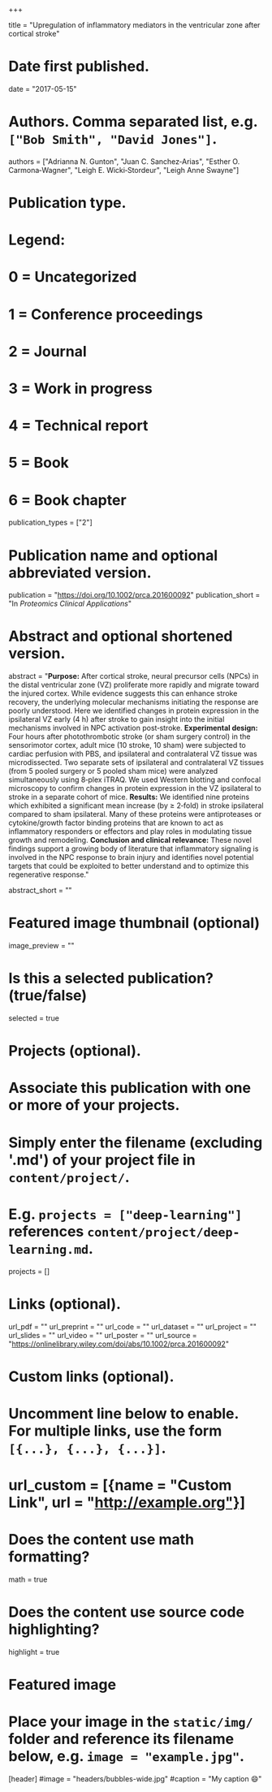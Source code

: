 +++

title = "Upregulation of inflammatory mediators in the ventricular zone after cortical stroke"

# Date first published.
date = "2017-05-15"

# Authors. Comma separated list, e.g. `["Bob Smith", "David Jones"]`.
authors = ["Adrianna N. Gunton", "Juan C. Sanchez‐Arias", "Esther O. Carmona‐Wagner", "Leigh E. Wicki‐Stordeur", "Leigh Anne Swayne"]

# Publication type.
# Legend:
# 0 = Uncategorized
# 1 = Conference proceedings
# 2 = Journal
# 3 = Work in progress
# 4 = Technical report
# 5 = Book
# 6 = Book chapter
publication_types = ["2"]

# Publication name and optional abbreviated version.
publication = "https://doi.org/10.1002/prca.201600092"
publication_short = "In *Proteomics Clinical Applications*"

# Abstract and optional shortened version.
abstract = "**Purpose:** After cortical stroke, neural precursor cells (NPCs) in the distal ventricular zone (VZ) proliferate more rapidly and migrate toward the injured cortex. While evidence suggests this can enhance stroke recovery, the underlying molecular mechanisms initiating the response are poorly understood. Here we identified changes in protein expression in the ipsilateral VZ early (4 h) after stroke to gain insight into the initial mechanisms involved in NPC activation post‐stroke. **Experimental design:** Four hours after photothrombotic stroke (or sham surgery control) in the sensorimotor cortex, adult mice (10 stroke, 10 sham) were subjected to cardiac perfusion with PBS, and ipsilateral and contralateral VZ tissue was microdissected. Two separate sets of ipsilateral and contralateral VZ tissues (from 5 pooled surgery or 5 pooled sham mice) were analyzed simultaneously using 8‐plex iTRAQ. We used Western blotting and confocal microscopy to confirm changes in protein expression in the VZ ipsilateral to stroke in a separate cohort of mice. **Results:** We identified nine proteins which exhibited a significant mean increase (by ≥ 2‐fold) in stroke ipsilateral compared to sham ipsilateral. Many of these proteins were antiproteases or cytokine/growth factor binding proteins that are known to act as inflammatory responders or effectors and play roles in modulating tissue growth and remodeling. **Conclusion and clinical relevance:**
These novel findings support a growing body of literature that inflammatory signaling is involved in the NPC response to brain injury and identifies novel potential targets that could be exploited to better understand and to optimize this regenerative response."

abstract_short = ""

# Featured image thumbnail (optional)
image_preview = ""

# Is this a selected publication? (true/false)
selected = true

# Projects (optional).
#   Associate this publication with one or more of your projects.
#   Simply enter the filename (excluding '.md') of your project file in `content/project/`.
#   E.g. `projects = ["deep-learning"]` references `content/project/deep-learning.md`.
projects = []

# Links (optional).
url_pdf = ""
url_preprint = ""
url_code = ""
url_dataset = ""
url_project = ""
url_slides = ""
url_video = ""
url_poster = ""
url_source = "https://onlinelibrary.wiley.com/doi/abs/10.1002/prca.201600092"

# Custom links (optional).
#   Uncomment line below to enable. For multiple links, use the form `[{...}, {...}, {...}]`.
# url_custom = [{name = "Custom Link", url = "http://example.org"}]

# Does the content use math formatting?
math = true

# Does the content use source code highlighting?
highlight = true

# Featured image
# Place your image in the `static/img/` folder and reference its filename below, e.g. `image = "example.jpg"`.
[header]
#image = "headers/bubbles-wide.jpg"
#caption = "My caption 😄"
